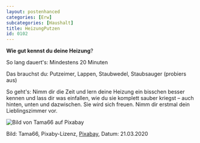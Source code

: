 ```yaml
---
layout: postenhanced
categories: [Erw]
subcategories: [Haushalt]
title: HeizungPutzen
id: 0102
---
```

**Wie gut kennst du deine Heizung**? 

So lang dauert's: Mindestens 20 Minuten

Das brauchst du: Putzeimer, Lappen, Staubwedel, Staubsauger (probiers aus)

So geht's: Nimm dir die Zeit und lern deine Heizung ein bisschen besser kennen und lass dir was einfallen, 
wie du sie komplett sauber kriegst – auch hinten, unten und dazwischen. Sie wird sich freuen. Nimm dir erstmal dein Lieblingszimmer vor.

![Bild von Tama66 auf Pixabay](https://cdn.pixabay.com/photo/2019/09/09/19/32/space-4464470__480.jpg)

Bild: Tama66, Pixaby-Lizenz, [Pixabay](https://pixabay.com/de/photos/raum-villa-zimmer-architektur-haus-4464470/), Datum: 21.03.2020
